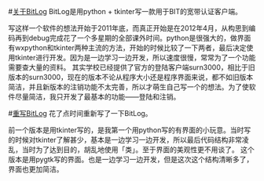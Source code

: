 #[关于BitLog](http://liamchzh.com/%E5%85%B3%E4%BA%8Ebitlog/)
BitLog是用python + tkinter写一款用于BIT的宽带认证客户端。

写这样一个软件的想法开始于2011年底，而真正开始是在2012年4月，从构思到编码再到debug完成花了一个多星期的全部课外时间。python是很强大的，做界面有wxpython和tkinter两种主流的方法，开始的时候比较了一下两者，最后决定使用tkinter进行开发。因为是一边学习一边开发，所以速度很慢，常常为了一个功能需要查大量的资料。
其实学校已经提供了官方的登陆客户端surn3000，相比于旧版本的surn3000，现在的版本不论从程序大小还是程序界面来说，都不如旧版本简洁，并且新版本的注销功能不太完善，所以才萌生自己写一个的想法。为了使软件尽量简洁，我只开发了最基本的功能——登陆和注销。

#[重写BitLog](http://liamchzh.com/%E9%87%8D%E5%86%99bitlog/)
花了点时间重新写了一下BitLog。

前一个版本是用tkinter写的，是我第一个用python写的有界面的小玩意。当时写的时候对tkinter了解甚少，基本是一边学习一边开发，所以最后代码结构非常凌乱，当时为了达到目的，胡乱地使用「类」。至于界面的美观性更不用谈了。
这个版本是用pygtk写的界面。也是一边学习一边开发，但是这次这个结构清晰多了，界面也更加简洁。
